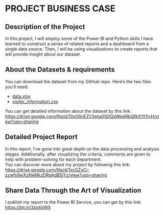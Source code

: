 # PROJECT BUSINESS CASE

## Description of the Project
In this project, I will employ some of the Power BI and Python skills I have learned to construct a series of related reports and a dashboard from a single data source. Then, I will be using visualizations to create reports that will provide insight about our dataset.<br>

## About the Datasets & requirements
You can download the dataset from my GitHub repo. Here’s the two files you’ll need:
  <ul>
      <li> <a href="https://github.com/Khanhlinh1211/Business_case/blob/main/data.xlsx>data.xlsx">data.xlsx</a> </li>
      <li>  <a href="https://github.com/Khanhlinh1211/Business_case/blob/main/visitor_information.csv">visitor_information.csv</a> </li>
  </ul>


You can get detailed information about the dataset by this link:<br>
https://drive.google.com/file/d/13xO6nEZV3sha0S0QsWeeIRbQfkX1YXyH/view?usp=sharing

## Detailed Project Report
In this report, I've gone into great depth on the data processing and analysis stages. Additionally, after visualizing the criteria, comments are given to help with problem-solving for each department. <br>
You can discover more about my project by following this link:<br>
https://drive.google.com/file/d/1xcGZvCj-zzwfs9wXzNeMkzDRpAdB5jYz/view?usp=sharing <br>

## Share Data Through the Art of Visualization
I publish my report to the Power BI Service, you can get by this link: https://bit.ly/3zpXpWX <br>
<br>











